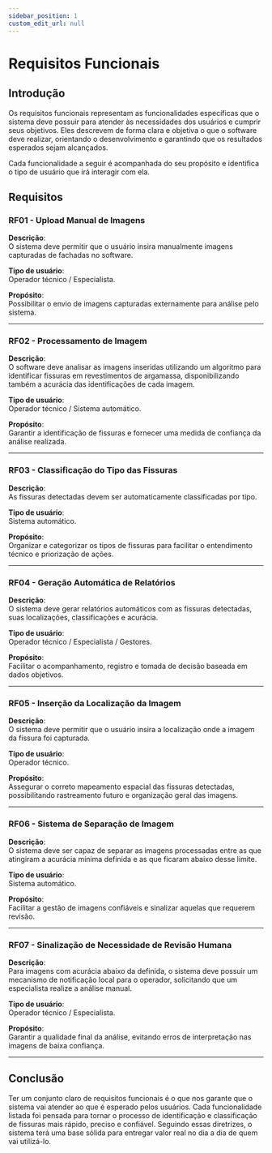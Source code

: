 ```yaml
---
sidebar_position: 1
custom_edit_url: null
---
```


# Requisitos Funcionais

## Introdução
Os requisitos funcionais representam as funcionalidades específicas que o sistema deve possuir para atender às necessidades dos usuários e cumprir seus objetivos. Eles descrevem de forma clara e objetiva o que o software deve realizar, orientando o desenvolvimento e garantindo que os resultados esperados sejam alcançados.

Cada funcionalidade a seguir é acompanhada do seu propósito e identifica o tipo de usuário que irá interagir com ela.

## Requisitos

### RF01 - Upload Manual de Imagens
**Descrição**:  
O sistema deve permitir que o usuário insira manualmente imagens capturadas de fachadas no software.

**Tipo de usuário**:  
Operador técnico / Especialista.

**Propósito**:  
Possibilitar o envio de imagens capturadas externamente para análise pelo sistema.

---

### RF02 - Processamento de Imagem
**Descrição**:  
O software deve analisar as imagens inseridas utilizando um algoritmo para identificar fissuras em revestimentos de argamassa, disponibilizando também a acurácia das identificações de cada imagem.

**Tipo de usuário**:  
Operador técnico / Sistema automático.

**Propósito**:  
Garantir a identificação de fissuras e fornecer uma medida de confiança da análise realizada.

---

### RF03 - Classificação do Tipo das Fissuras
**Descrição**:  
As fissuras detectadas devem ser automaticamente classificadas por tipo.

**Tipo de usuário**:  
Sistema automático.

**Propósito**:  
Organizar e categorizar os tipos de fissuras para facilitar o entendimento técnico e priorização de ações.

---

### RF04 - Geração Automática de Relatórios
**Descrição**:  
O sistema deve gerar relatórios automáticos com as fissuras detectadas, suas localizações, classificações e acurácia.

**Tipo de usuário**:  
Operador técnico / Especialista / Gestores.

**Propósito**:  
Facilitar o acompanhamento, registro e tomada de decisão baseada em dados objetivos.

---

### RF05 - Inserção da Localização da Imagem
**Descrição**:  
O sistema deve permitir que o usuário insira a localização onde a imagem da fissura foi capturada.

**Tipo de usuário**:  
Operador técnico.

**Propósito**:  
Assegurar o correto mapeamento espacial das fissuras detectadas, possibilitando rastreamento futuro e organização geral das imagens.

---

### RF06 - Sistema de Separação de Imagem
**Descrição**:  
O sistema deve ser capaz de separar as imagens processadas entre as que atingiram a acurácia mínima definida e as que ficaram abaixo desse limite.

**Tipo de usuário**:  
Sistema automático.

**Propósito**:  
Facilitar a gestão de imagens confiáveis e sinalizar aquelas que requerem revisão.

---

### RF07 - Sinalização de Necessidade de Revisão Humana
**Descrição**:  
Para imagens com acurácia abaixo da definida, o sistema deve possuir um mecanismo de notificação local para o operador, solicitando que um especialista realize a análise manual.

**Tipo de usuário**:  
Operador técnico / Especialista.

**Propósito**:  
Garantir a qualidade final da análise, evitando erros de interpretação nas imagens de baixa confiança.

---

## Conclusão
Ter um conjunto claro de requisitos funcionais é o que nos garante que o sistema vai atender ao que é esperado pelos usuários. Cada funcionalidade listada foi pensada para tornar o processo de identificação e classificação de fissuras mais rápido, preciso e confiável. Seguindo essas diretrizes, o sistema terá uma base sólida para entregar valor real no dia a dia de quem vai utilizá-lo.
